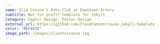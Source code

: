 ```yaml
---
name: Slim Cessna’s Auto Club at Downtown Artery
subtitle: Not for profit template for Jekyll
category: Gaphic Design, Poster Design
external_url: https://github.com/CloudCannon/cause-jekyll-template
color: "#EF483E"
image_path: /images/clients/cause.jpg
---
```

